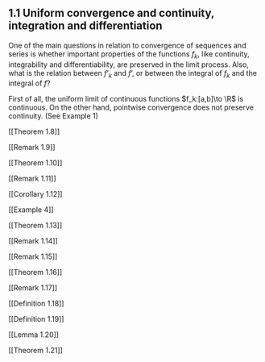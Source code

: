 ## 1.1 Uniform convergence and continuity, integration and differentiation

One of the main questions in relation to convergence of sequences and series is whether important properties of the functions $f_k$, like continuity, integrability and differentiability, are preserved in the limit process. Also, what is the relation between $f’_k$ and $f’$, or between the integral of $f_k$ and the integral of $f$?

First of all, the uniform limit of continuous functions $f_k:[a,b]\to \R$ is continuous. On the other hand, pointwise convergence does not preserve continuity. (See Example 1)

[[Theorem 1.8]]

[[Remark 1.9]]

[[Theorem 1.10]]

[[Remark 1.11]]

[[Corollary 1.12]]

[[Example 4]]

[[Theorem 1.13]]

[[Remark 1.14]]

[[Remark 1.15]]

[[Theorem 1.16]]

[[Remark 1.17]]

[[Definition 1.18]]

[[Definition 1.19]]

[[Lemma 1.20]]

[[Theorem 1.21]]